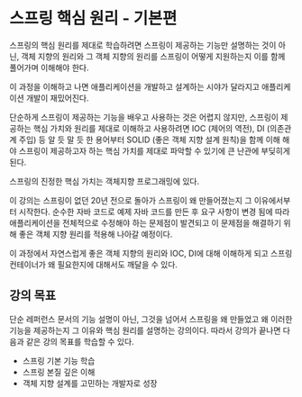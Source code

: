 # 스프링 핵심 원리 - 기본편

스프링의 핵심 원리를 제대로 학습하려면 스프링이 제공하는 기능만 설명하는 것이 아닌,
객체 지향의 원리와 그 객체 지향의 원리를 스프링이 어떻게 지원하는지 이를 함께 풀어가며 이해해야 한다.

이 과정을 이해하고 나면 애플리케이션을 개발하고 설계하는 시야가 달라지고 
애플리케이션 개발이 재밌어진다.

단순하게 스프링이 제공하는 기능을 배우고 사용하는 것은 어렵지 않지만,
스프링이 제공하는 핵심 가치와 원리를 제대로 이해하고 사용하려면 IOC (제어의 역전), DI (의존관계 주입) 등 
알 듯 말 듯 한 용어부터 SOLID (좋은 객체 지향 설계 원칙)을 함께 이해 해야 스프링이 제공하고자 하는 핵심 가치를 제대로
파악할 수 있기에 큰 난관에 부딪히게 된다.

스프링의 진정한 핵심 가치는 객체지향 프로그래밍에 있다. 

이 강의는 스프링이 없던 20년 전으로 돌아가 스프링이 왜 만들어졌는지 그 이유에서부터 시작한다.
순수한 자바 코드로 예제 자바 코드를 만든 후 요구 사항이 변경 됨에 따라 애플리케이션을 전체적으로 수정해야 하는 문제점이 발견되고
이 문제점을 해결하기 위해 좋은 객체 지향 원리를 적용해 나아갈 예정이다.

이 과정에서 자연스럽게 좋은 객체 지향의 원리와 IOC, DI에 대해 이해하게 되고
스프링 컨테이너가 왜 필요한지에 대해서도 깨달을 수 있다. 


## 강의 목표

단순 레퍼런스 문서의 기능 설명이 아닌, 그것을 넘어서 스프링을 왜 만들었고 왜 이러한 기능을 제공하는지 그 이유와 핵심 원리를 설명하는 강의이다.
따라서 강의가 끝나면 다음과 같은 강의 목표를 학습할 수 있다.

- 스프링 기본 기능 학습
- 스프링 본질 깊은 이해
- 객체 지향 설계를 고민하는 개발자로 성장

